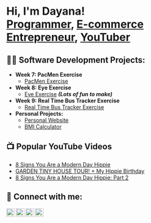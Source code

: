 <h1>Hi, I'm Dayana! <br/><a href="https://github.com/FlowerPowr">Programmer</a>, <a href="https://www.etsy.com/shop/FlowerPowr?ref=seller-platform-mcnav">E-commerce Entrepreneur</a>, <a href="https://www.youtube.com/@YourNaturesBest/videos">YouTuber</a></h1>

<h2>👨‍💻 Software Development Projects:</h2>

- <b>Week 7: PacMen Exercise</b>
  - [PacMen Exercise](https://github.com/joshmadakor1/Algorithms-Practice)
- <b>Week 8: Eye Exercise</b>
  - [Eye Exercise](https://github.com/joshmadakor1/4chan-Image-Analysis-Middleware-C964) <b><i>(Lots of fun to make)</b></i>
- <b>Week 9: Real Time Bus Tracker Exercise</b>
  - [Real Time Bus Tracker Exercise](https://github.com/FlowerPowr/Real-Time-Bus-Tracker)
- <b>Personal Projects:</b>
  - [Personal Website](https://github.com/joshmadakor1/EncrypterPOC)
  - [BMI Calculator](https://github.com/joshmadakor1/DecrypterPOC)


<h2>📺 Popular YouTube Videos</h2>

- [8 Signs You Are a Modern Day Hippie](https://youtu.be/Q338fPF0uIg)
- [GARDEN TINY HOUSE TOUR! + My Hippie Birthday](https://youtu.be/gieYXRnsChY)
- [8 Signs You Are a Modern Day Hippie: Part 2](https://youtu.be/oftHO_CnEVc)

<h2> 🤳 Connect with me:</h2>

[<img align="left" alt="NaturesBest | YouTube" width="22px" src="https://cdn.jsdelivr.net/npm/simple-icons@v3/icons/youtube.svg" />][youtube]
[<img align="left" alt="FlowerPowr | Etsy" width="22px" src="https://cdn.jsdelivr.net/npm/simple-icons@v3/icons/twitter.svg" />][etsy]
[<img align="left" alt="Ruth Hernandez| LinkedIn" width="22px" src="https://cdn.jsdelivr.net/npm/simple-icons@v3/icons/linkedin.svg" />][linkedin]
[<img align="left" alt="NaturesBest | Instagram" width="22px" src="https://cdn.jsdelivr.net/npm/simple-icons@v3/icons/instagram.svg" />][instagram]

[etsy]: https://www.etsy.com/shop/FlowerPowr?ref=seller-platform-mcnav
[youtube]: https://www.youtube.com/@YourNaturesBest/videos
[instagram]: https://www.instagram.com/naturesbe5t/
[linkedin]: https://www.linkedin.com/in/ruth-hernandez-034803243/

<!--
**joshmadakor1/joshmadakor1** is a ✨ _special_ ✨ repository because its `README.md` (this file) appears on your GitHub profile.

Here are some ideas to get you started:

- 🔭 I’m currently working on ...
- 🌱 I’m currently learning ...
- 👯 I’m looking to collaborate on ...
- 🤔 I’m looking for help with ...
- 💬 Ask me about ...
- 📫 How to reach me: ...
- 😄 Pronouns: ...
- ⚡ Fun fact: ...
-->
